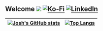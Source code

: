 ## Welcome ![](https://api.iconify.design/line-md/sun-rising-loop.svg?color=%23ffc107&width=16) [![Ko-Fi](https://api.iconify.design/line-md/coffee-half-empty-twotone-loop.svg?color=%23ff5f5f&width=16)](https://ko-fi.com/jcwillox) [![LinkedIn](https://api.iconify.design/line-md/linkedin.svg?color=%230a66c2&width=16)](https://www.linkedin.com/in/joshua-cowie-willox)

| [![Josh's GitHub stats](https://github-readme-stats.vercel.app/api?username=jcwillox&show_icons=true&custom_title=Josh%27s%20GitHub%20Stats&count_private=true&theme=codeSTACKr)](https://github.com/jcwillox) | [![Top Langs](https://github-readme-stats.vercel.app/api/top-langs/?username=jcwillox&layout=compact&exclude_repo=snowy-cabin,dotfiles&theme=codeSTACKr&langs_count=8)](https://github.com/jcwillox) |
| - | - |

<!--
**jcwillox/jcwillox** is a ✨ _special_ ✨ repository because its `README.md` (this file) appears on your GitHub profile.

Here are some ideas to get you started:

- 🔭 I’m currently working on ...
- 🌱 I’m currently learning ...
- 👯 I’m looking to collaborate on ...
- 🤔 I’m looking for help with ...
- 💬 Ask me about ...
- 📫 How to reach me: ...
- 😄 Pronouns: ...
- ⚡ Fun fact: ...
-->
